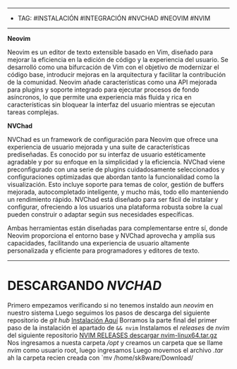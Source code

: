 
----
- TAG: #INSTALACIÓN #INTEGRACIÓN #NVCHAD #NEOVIM #NVIM 
-----
**Neovim**

Neovim es un editor de texto extensible basado en Vim, diseñado para mejorar la eficiencia en la edición de código y la experiencia del usuario. Se desarrolló como una bifurcación de Vim con el objetivo de modernizar el código base, introducir mejoras en la arquitectura y facilitar la contribución de la comunidad. Neovim añade características como una API mejorada para plugins y soporte integrado para ejecutar procesos de fondo asíncronos, lo que permite una experiencia más fluida y rica en características sin bloquear la interfaz del usuario mientras se ejecutan tareas complejas.

**NVChad**

NVChad es un framework de configuración para Neovim que ofrece una experiencia de usuario mejorada y una suite de características prediseñadas. Es conocido por su interfaz de usuario estéticamente agradable y por su enfoque en la simplicidad y la eficiencia. NVChad viene preconfigurado con una serie de plugins cuidadosamente seleccionados y configuraciones optimizadas que abordan tanto la funcionalidad como la visualización. Esto incluye soporte para temas de color, gestión de buffers mejorada, autocompletado inteligente, y mucho más, todo ello manteniendo un rendimiento rápido. NVChad está diseñado para ser fácil de instalar y configurar, ofreciendo a los usuarios una plataforma robusta sobre la cual pueden construir o adaptar según sus necesidades específicas.

Ambas herramientas están diseñadas para complementarse entre sí, donde Neovim proporciona el entorno base y NVChad aprovecha y amplía sus capacidades, facilitando una experiencia de usuario altamente personalizada y eficiente para programadores y editores de texto.

-----
# DESCARGANDO *NVCHAD* 
Primero empezamos verificando si no tenemos instaldo aun *neovim* en nuestro sistema
Luego seguimos los pasos de descarga del siguiente repositorio de *git hub* 
[Instalación Aquí](https://nvchad.com/docs/quickstart/install/)
Borramos la parte final del primer paso de la instalación el apartado de `&& nvim` 
Instalamos el *releases* de *nvim* del siguiente repositorio 
[NVIM RELEASES descargar nvim-linux64.tar.gz](https://github.com/neovim/neovim/releases/tag/v0.9.5)
Nos ingresamos a nuesta carpeta */opt* y creamos un carpeta que se llame *nvim* como usuario root, luego ingresamos
Luego movemos el archivo *.tar* ah la carpeta recien creada con `mv /home/sk8ware/Download/
